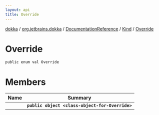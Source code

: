 ```yaml
---
layout: api
title: Override
---
```

[dokka](../../../../index.html) / [org.jetbrains.dokka](../../../index.html) / [DocumentationReference](../../index.html) / [Kind](../index.html) / [Override](index.html)


# Override


```
public enum val Override
```

# Members

| Name | Summary |
|------|---------|
|[<class-object-for-Override>](_class-object-for-Override_.html)|**`public object <class-object-for-Override>`**|
